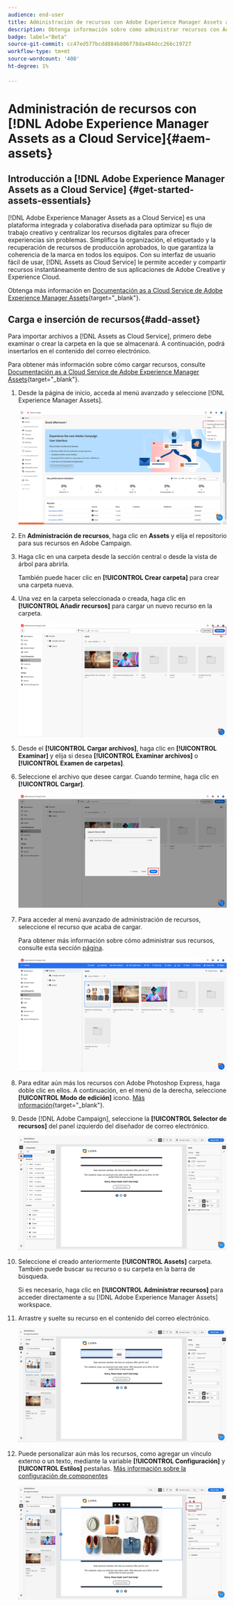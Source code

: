 ```yaml
---
audience: end-user
title: Administración de recursos con Adobe Experience Manager Assets as a Cloud Service
description: Obtenga información sobre cómo administrar recursos con Adobe Experience Manager Assets as a Cloud Service
badge: label="Beta"
source-git-commit: cc47ed577bcdd884b886f78da484dcc266c19727
workflow-type: tm+mt
source-wordcount: '408'
ht-degree: 1%

---
```


# Administración de recursos con [!DNL Adobe Experience Manager Assets as a Cloud Service]{#aem-assets}

## Introducción a [!DNL Adobe Experience Manager Assets as a Cloud Service] {#get-started-assets-essentials}

[!DNL Adobe Experience Manager Assets as a Cloud Service] es una plataforma integrada y colaborativa diseñada para optimizar su flujo de trabajo creativo y centralizar los recursos digitales para ofrecer experiencias sin problemas. Simplifica la organización, el etiquetado y la recuperación de recursos de producción aprobados, lo que garantiza la coherencia de la marca en todos los equipos. Con su interfaz de usuario fácil de usar, [!DNL Assets as Cloud Service] le permite acceder y compartir recursos instantáneamente dentro de sus aplicaciones de Adobe Creative y Experience Cloud.

Obtenga más información en [Documentación as a Cloud Service de Adobe Experience Manager Assets](https://experienceleague.adobe.com/docs/experience-manager-cloud-service/content/assets/home.html){target="_blank"}.

## Carga e inserción de recursos{#add-asset}

Para importar archivos a [!DNL Assets as Cloud Service], primero debe examinar o crear la carpeta en la que se almacenará. A continuación, podrá insertarlos en el contenido del correo electrónico.

Para obtener más información sobre cómo cargar recursos, consulte [Documentación as a Cloud Service de Adobe Experience Manager Assets](https://experienceleague.adobe.com/docs/experience-manager-cloud-service/content/assets/assets-view/add-delete-assets-view.html){target="_blank"}.

1. Desde la página de inicio, acceda al menú avanzado y seleccione [!DNL Experience Manager Assets].

   ![](assets/assets_1.png)

1. En **Administración de recursos**, haga clic en **Assets** y elija el repositorio para sus recursos en Adobe Campaign.

1. Haga clic en una carpeta desde la sección central o desde la vista de árbol para abrirla.

   También puede hacer clic en **[!UICONTROL Crear carpeta]** para crear una carpeta nueva.

1. Una vez en la carpeta seleccionada o creada, haga clic en **[!UICONTROL Añadir recursos]** para cargar un nuevo recurso en la carpeta.

   ![](assets/assets_2.png)

1. Desde el **[!UICONTROL Cargar archivos]**, haga clic en **[!UICONTROL Examinar]** y elija si desea **[!UICONTROL Examinar archivos]** o **[!UICONTROL Examen de carpetas]**.

1. Seleccione el archivo que desee cargar. Cuando termine, haga clic en **[!UICONTROL Cargar]**.

   ![](assets/assets_3.png)

1. Para acceder al menú avanzado de administración de recursos, seleccione el recurso que acaba de cargar.

   Para obtener más información sobre cómo administrar sus recursos, consulte esta sección [página](https://experienceleague.adobe.com/docs/experience-manager-cloud-service/content/assets/assets-view/manage-organize-assets-view.html).

   ![](assets/assets_4.png)

1. Para editar aún más los recursos con Adobe Photoshop Express, haga doble clic en ellos. A continuación, en el menú de la derecha, seleccione **[!UICONTROL Modo de edición]** icono. [Más información](https://experienceleague.adobe.com/docs/experience-manager-cloud-service/content/assets/assets-view/edit-images-assets-view.html#edit-using-express){target="_blank"}.

1. Desde [!DNL Adobe Campaign], seleccione la **[!UICONTROL Selector de recursos]** del panel izquierdo del diseñador de correo electrónico.

   ![](assets/assets_6.png)

1. Seleccione el creado anteriormente **[!UICONTROL Assets]** carpeta. También puede buscar su recurso o su carpeta en la barra de búsqueda.

   Si es necesario, haga clic en  **[!UICONTROL Administrar recursos]** para acceder directamente a su [!DNL Adobe Experience Manager Assets] workspace.

1. Arrastre y suelte su recurso en el contenido del correo electrónico.

   ![](assets/assets_5.png)

1. Puede personalizar aún más los recursos, como agregar un vínculo externo o un texto, mediante la variable **[!UICONTROL Configuración]** y **[!UICONTROL Estilos]** pestañas. [Más información sobre la configuración de componentes](../content/content-components.md)

   ![](assets/assets_7.png)
